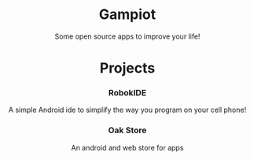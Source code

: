 <div align="center">
  <h1>Gampiot</h1>
  <p>Some open source apps to improve your life!</p>
</div>

<div align="center" >
  <h1>Projects</h1>
  <h3>RobokIDE</h3>
  <p>A simple Android ide to simplify the way you program on your cell phone!</p>
  <h3>Oak Store</h3>
  <p>An android and web store for apps </p>
</div>
